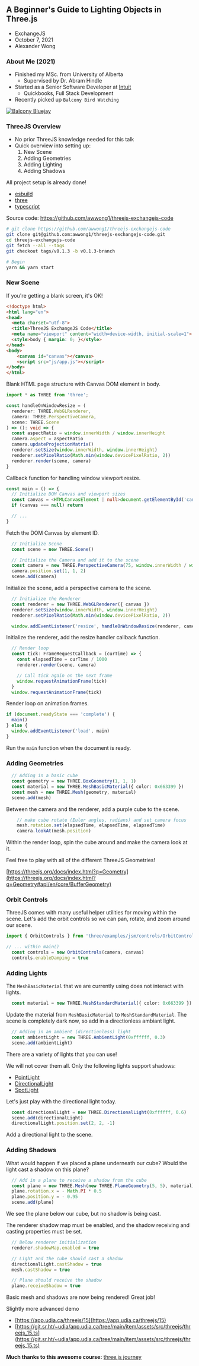 ## A Beginner's Guide to Lighting Objects in Three.js
- ExchangeJS
- October 7, 2021
- Alexander Wong


### About Me (2021)
- Finished my MSc. from University of Alberta
    - Supervised by Dr. Abram Hindle
- Started as a Senior Software Developer at [Intuit](https://intuit.com)
    - Quickbooks, Full Stack Development
- Recently picked up `Balcony Bird Watching`


[![Balcony Bluejay](assets/PXL_20211002_215429510.jpg)](https://photos.app.goo.gl/b5QV1XhjvUMNFCyd8)



<!-- ThreeJS introduction, project setup -->
### ThreeJS Overview

- No prior ThreeJS knowledge needed for this talk
- Quick overview into setting up:
    1. New Scene
    2. Adding Geometries
    3. Adding Lighting
    4. Adding Shadows


All project setup is already done!

- [esbuild](https://esbuild.github.io/)
- [three](https://threejs.org/)
- [typescript](https://www.typescriptlang.org/)


Source code: https://github.com/awwong1/threejs-exchangejs-code
```bash
# git clone https://github.com/awwong1/threejs-exchangejs-code
git clone git@github.com:awwong1/threejs-exchangejs-code.git
cd threejs-exchangejs-code
git fetch --all --tags
git checkout tags/v0.1.3 -b v0.1.3-branch

# Begin
yarn && yarn start
```



<!-- New project, new Scene -->
### New Scene

If you're getting a blank screen, it's OK!


```html
<!doctype html>
<html lang="en">
<head>
  <meta charset="utf-8">
  <title>ThreeJS ExchangeJS Code</title>
  <meta name="viewport" content="width=device-width, initial-scale=1">
  <style>body { margin: 0; }</style>
</head>
<body>
    <canvas id="canvas"></canvas>
    <script src="js/app.js"></script>
</body>
</html>
```
Blank HTML page structure with Canvas DOM element in body.


```typescript
import * as THREE from 'three';

const handleOnWindowResize = (
  renderer: THREE.WebGLRenderer,
  camera: THREE.PerspectiveCamera,
  scene: THREE.Scene
) => (): void => {
  const aspectRatio = window.innerWidth / window.innerHeight
  camera.aspect = aspectRatio
  camera.updateProjectionMatrix()
  renderer.setSize(window.innerWidth, window.innerHeight)
  renderer.setPixelRatio(Math.min(window.devicePixelRatio, 2))
  renderer.render(scene, camera)
}
```
Callback function for handling window viewport resize.


```typescript
const main = () => {
  // Initialize DOM Canvas and viewport sizes
  const canvas = <HTMLCanvasElement | null>document.getElementById('canvas')
  if (canvas === null) return

  // ...
}
```
Fetch the DOM Canvas by element ID.


```typescript
  // Initialize Scene
  const scene = new THREE.Scene()

  // Initialize the Camera and add it to the scene
  const camera = new THREE.PerspectiveCamera(75, window.innerWidth / window.innerHeight, 0.1, 100)
  camera.position.set(1, 1, 2)
  scene.add(camera)
```
Initialize the scene, add a perspective camera to the scene.


```typescript
  // Initialize the Renderer
  const renderer = new THREE.WebGLRenderer({ canvas })
  renderer.setSize(window.innerWidth, window.innerHeight)
  renderer.setPixelRatio(Math.min(window.devicePixelRatio, 2))

  window.addEventListener('resize', handleOnWindowResize(renderer, camera, scene), false)
```
Initialize the renderer, add the resize handler callback function.


```typescript
  // Render loop
  const tick: FrameRequestCallback = (curTime) => {
    const elapsedTime = curTime / 1000
    renderer.render(scene, camera)

    // Call tick again on the next frame
    window.requestAnimationFrame(tick)
  }
  window.requestAnimationFrame(tick)
```
Render loop on animation frames.


```typescript
if (document.readyState === 'complete') {
  main()
} else {
  window.addEventListener('load', main)
}
```
Run the `main` function when the document is ready.



<!-- Adding geometries to the scene -->
### Adding Geometries

```typescript
  // Adding in a basic cube
  const geometry = new THREE.BoxGeometry(1, 1, 1)
  const material = new THREE.MeshBasicMaterial({ color: 0x663399 })
  const mesh = new THREE.Mesh(geometry, material)
  scene.add(mesh)
```
Between the camera and the renderer, add a purple cube to the scene.


```typescript
    // make cube rotate (Euler angles, radians) and set camera focus
    mesh.rotation.set(elapsedTime, elapsedTime, elapsedTime)
    camera.lookAt(mesh.position)
```
Within the render loop, spin the cube around and make the camera look at it.


Feel free to play with all of the different ThreeJS Geometries!

[https://threejs.org/docs/index.html?q=Geometry](https://threejs.org/docs/index.html?q=Geometry#api/en/core/BufferGeometry)



<!-- Orbit controls -->
### Orbit Controls

ThreeJS comes with many useful helper utilities for moving within the scene.
Let's add the orbit controls so we can pan, rotate, and zoom around our scene.

```typescript
import { OrbitControls } from 'three/examples/jsm/controls/OrbitControls'

// ... within main()
  const controls = new OrbitControls(camera, canvas)
  controls.enableDamping = true
```



<!-- Adding lights to the scene -->
### Adding Lights

The `MeshBasicMaterial` that we are currently using does not interact with lights.

```typescript
  const material = new THREE.MeshStandardMaterial({ color: 0x663399 })
```
Update the material from `MeshBasicMaterial` to `MeshStandardMaterial`.
The scene is completely dark now, so add in a directionless ambiant light.

```typescript
  // Adding in an ambient (directionless) light
  const ambientLight = new THREE.AmbientLight(0xffffff, 0.3)
  scene.add(ambientLight)
```


There are a variety of lights that you can use!

We will not cover them all. Only the following lights support shadows:

- [PointLight](https://threejs.org/docs/index.html#api/en/lights/PointLight)
- [DirectionalLight](https://threejs.org/docs/index.html#api/en/lights/DirectionalLight)
- [SpotLight](https://threejs.org/docs/index.html#api/en/lights/SpotLight)


Let's just play with the directional light today.

```typescript
  const directionalLight = new THREE.DirectionalLight(0xffffff, 0.6)
  scene.add(directionalLight)
  directionalLight.position.set(2, 2, -1)
```
Add a directional light to the scene.



<!-- Adding shadows to the scene -->
### Adding Shadows

What would happen if we placed a plane underneath our cube? Would the light cast a shadow on this plane?

```typescript
  // Add in a plane to receive a shadow from the cube
  const plane = new THREE.Mesh(new THREE.PlaneGeometry(5, 5), material)
  plane.rotation.x = - Math.PI * 0.5
  plane.position.y = - 0.95
  scene.add(plane)
```
We see the plane below our cube, but no shadow is being cast.


The renderer shadow map must be enabled, and the shadow receiving and casting properties must be set.

```typescript
  // Below renderer initialization
  renderer.shadowMap.enabled = true

  // Light and the cube should cast a shadow
  directionalLight.castShadow = true
  mesh.castShadow = true

  // Plane should receive the shadow
  plane.receiveShadow = true
```


Basic mesh and shadows are now being rendered! Great job!



Slightly more advanced demo

- [https://app.udia.ca/threejs/15](https://app.udia.ca/threejs/15)
- [https://git.sr.ht/~udia/app.udia.ca/tree/main/item/assets/src/threejs/threejs_15.ts](https://git.sr.ht/~udia/app.udia.ca/tree/main/item/assets/src/threejs/threejs_15.ts)

**Much thanks to this awesome course:**
[three.js journey](https://threejs-journey.xyz/)
